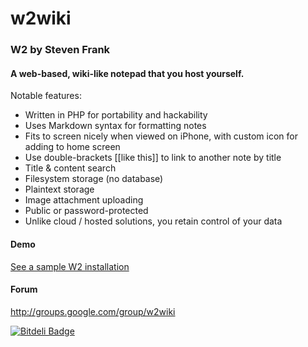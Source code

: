 w2wiki
======

### W2 by Steven Frank

#### A web-based, wiki-like notepad that you host yourself.

Notable features:

- Written in PHP for portability and hackability
- Uses Markdown syntax for formatting notes
- Fits to screen nicely when viewed on iPhone, with custom icon for adding to home screen
- Use double-brackets [[like this]] to link to another note by title
- Title & content search
- Filesystem storage (no database)
- Plaintext storage
- Image attachment uploading
- Public or password-protected
- Unlike cloud / hosted solutions, you retain control of your data

#### Demo

[See a sample W2 installation](http://stevenf.com/w2demo/)

#### Forum

http://groups.google.com/group/w2wiki



[![Bitdeli Badge](https://d2weczhvl823v0.cloudfront.net/yukku0423/w2wiki/trend.png)](https://bitdeli.com/free "Bitdeli Badge")

